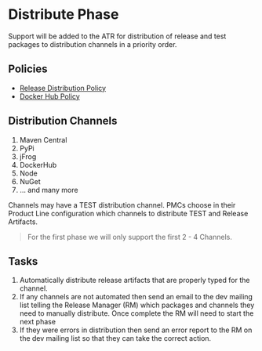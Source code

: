 # Distribute Phase

Support will be added to the ATR for distribution of release and test packages to distribution channels in a priority order.

## Policies

- [Release Distribution Policy](https://infra.apache.org/release-distribution.html)
- [Docker Hub Policy](https://infra.apache.org/docker-hub-policy.html)

## Distribution Channels

1. Maven Central
2. PyPi
3. jFrog
4. DockerHub
5. Node
6. NuGet
7. ... and many more

Channels may have a TEST distribution channel.
PMCs choose in their Product Line configuration which channels to distribute TEST and Release Artifacts.

> For the first phase we will only support the first 2 - 4 Channels.

## Tasks

1. Automatically distribute release artifacts that are properly typed for the channel.
2. If any channels are not automated then send an email to the dev mailing list telling the Release Manager (RM)
   which packages and channels they need to manually distribute. Once complete the RM will need to start the next phase
3. If they were errors in distribution then send an error report to the RM on the dev mailing list so that they can take
   the correct action.
